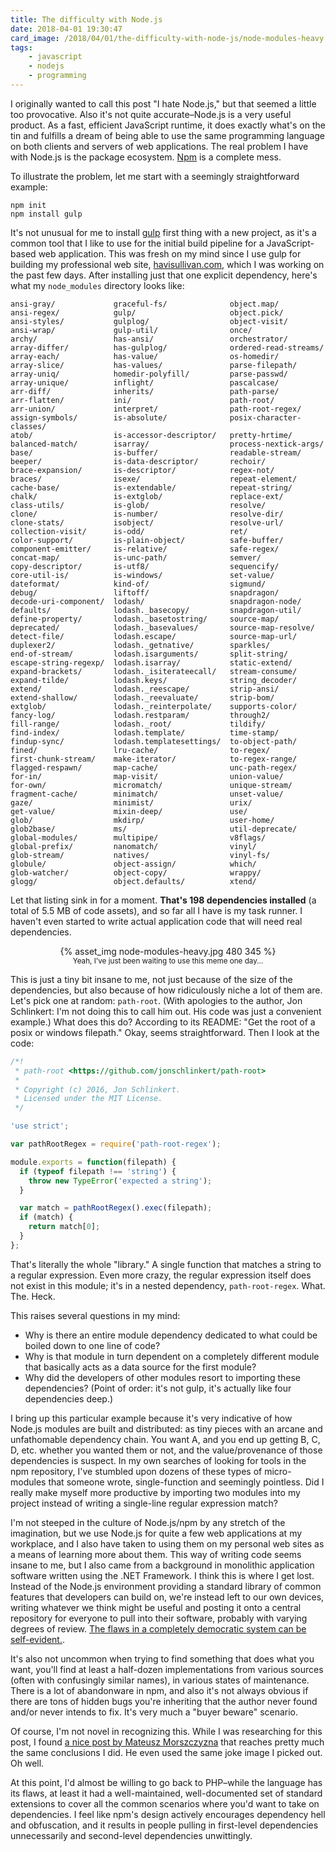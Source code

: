 ```yaml
---
title: The difficulty with Node.js
date: 2018-04-01 19:30:47
card_image: /2018/04/01/the-difficulty-with-node-js/node-modules-heavy.jpg
tags:
    - javascript
    - nodejs
    - programming
---
```

I originally wanted to call this post "I hate Node.js," but that seemed a little too provocative. Also it's not quite accurate–Node.js is a very useful product. As a fast, efficient JavaScript runtime, it does exactly what's on the tin and fulfills a dream of being able to use the same programming language on both clients and servers of web applications. The real problem I have with Node.js is the package ecosystem. [Npm](https://www.npmjs.com/) is a complete mess.

To illustrate the problem, let me start with a seemingly straightforward example:

```
npm init
npm install gulp
```

It's not unusual for me to install [gulp](https://gulpjs.com/) first thing with a new project, as it's a common tool that I like to use for the initial build pipeline for a JavaScript-based web application. This was fresh on my mind since I use gulp for building my professional web site, [havisullivan.com](http://havisullivan.com), which I was working on the past few days. After installing just that one explicit dependency, here's what my `node_modules` directory looks like:

<!-- more -->

```
ansi-gray/             graceful-fs/              object.map/
ansi-regex/            gulp/                     object.pick/
ansi-styles/           gulplog/                  object-visit/
ansi-wrap/             gulp-util/                once/
archy/                 has-ansi/                 orchestrator/
array-differ/          has-gulplog/              ordered-read-streams/
array-each/            has-value/                os-homedir/
array-slice/           has-values/               parse-filepath/
array-uniq/            homedir-polyfill/         parse-passwd/
array-unique/          inflight/                 pascalcase/
arr-diff/              inherits/                 path-parse/
arr-flatten/           ini/                      path-root/
arr-union/             interpret/                path-root-regex/
assign-symbols/        is-absolute/              posix-character-classes/
atob/                  is-accessor-descriptor/   pretty-hrtime/
balanced-match/        isarray/                  process-nextick-args/
base/                  is-buffer/                readable-stream/
beeper/                is-data-descriptor/       rechoir/
brace-expansion/       is-descriptor/            regex-not/
braces/                isexe/                    repeat-element/
cache-base/            is-extendable/            repeat-string/
chalk/                 is-extglob/               replace-ext/
class-utils/           is-glob/                  resolve/
clone/                 is-number/                resolve-dir/
clone-stats/           isobject/                 resolve-url/
collection-visit/      is-odd/                   ret/
color-support/         is-plain-object/          safe-buffer/
component-emitter/     is-relative/              safe-regex/
concat-map/            is-unc-path/              semver/
copy-descriptor/       is-utf8/                  sequencify/
core-util-is/          is-windows/               set-value/
dateformat/            kind-of/                  sigmund/
debug/                 liftoff/                  snapdragon/
decode-uri-component/  lodash/                   snapdragon-node/
defaults/              lodash._basecopy/         snapdragon-util/
define-property/       lodash._basetostring/     source-map/
deprecated/            lodash._basevalues/       source-map-resolve/
detect-file/           lodash.escape/            source-map-url/
duplexer2/             lodash._getnative/        sparkles/
end-of-stream/         lodash.isarguments/       split-string/
escape-string-regexp/  lodash.isarray/           static-extend/
expand-brackets/       lodash._isiterateecall/   stream-consume/
expand-tilde/          lodash.keys/              string_decoder/
extend/                lodash._reescape/         strip-ansi/
extend-shallow/        lodash._reevaluate/       strip-bom/
extglob/               lodash._reinterpolate/    supports-color/
fancy-log/             lodash.restparam/         through2/
fill-range/            lodash._root/             tildify/
find-index/            lodash.template/          time-stamp/
findup-sync/           lodash.templatesettings/  to-object-path/
fined/                 lru-cache/                to-regex/
first-chunk-stream/    make-iterator/            to-regex-range/
flagged-respawn/       map-cache/                unc-path-regex/
for-in/                map-visit/                union-value/
for-own/               micromatch/               unique-stream/
fragment-cache/        minimatch/                unset-value/
gaze/                  minimist/                 urix/
get-value/             mixin-deep/               use/
glob/                  mkdirp/                   user-home/
glob2base/             ms/                       util-deprecate/
global-modules/        multipipe/                v8flags/
global-prefix/         nanomatch/                vinyl/
glob-stream/           natives/                  vinyl-fs/
globule/               object-assign/            which/
glob-watcher/          object-copy/              wrappy/
glogg/                 object.defaults/          xtend/
```

Let that listing sink in for a moment. __That's 198 dependencies installed__ (a total of 5.5 MB of code assets), and so far all I have is my task runner. I haven't even started to write actual application code that will need real dependencies.

<p style="text-align:center">{% asset_img node-modules-heavy.jpg 480 345 %}<br><small>Yeah, I've just been waiting to use this meme one day...</small></p>

This is just a tiny bit insane to me, not just because of the size of the dependencies, but also because of how ridiculously niche a lot of them are. Let's pick one at random: `path-root`. (With apologies to the author, Jon Schlinkert: I'm not doing this to call him out. His code was just a convenient example.) What does this do? According to its README: "Get the root of a posix or windows filepath." Okay, seems straightforward. Then I look at the code:

```javascript
/*!
 * path-root <https://github.com/jonschlinkert/path-root>
 *
 * Copyright (c) 2016, Jon Schlinkert.
 * Licensed under the MIT License.
 */

'use strict';

var pathRootRegex = require('path-root-regex');

module.exports = function(filepath) {
  if (typeof filepath !== 'string') {
    throw new TypeError('expected a string');
  }

  var match = pathRootRegex().exec(filepath);
  if (match) {
    return match[0];
  }
};
```

That's literally the whole "library." A single function that matches a string to a regular expression. Even more crazy, the regular expression itself does not exist in this module; it's in a nested dependency, `path-root-regex`. What. The. Heck.

This raises several questions in my mind:
 * Why is there an entire module dependency dedicated to what could be boiled down to one line of code?
 * Why is that module in turn dependent on a completely different module that basically acts as a data source for the first module?
 * Why did the developers of other modules resort to importing these dependencies? (Point of order: it's not gulp, it's actually like four dependencies deep.)

I bring up this particular example because it's very indicative of how Node.js modules are built and distributed: as tiny pieces with an arcane and unfathomable dependency chain. You want A, and you end up getting B, C, D, etc. whether you wanted them or not, and the value/provenance of those dependencies is suspect. In my own searches of looking for tools in the npm repository, I've stumbled upon dozens of these types of micro-modules that someone wrote, single-function and seemingly pointless. Did I really make myself more productive by importing two modules into my project instead of writing a single-line regular expression match?

I'm not steeped in the culture of Node.js/npm by any stretch of the imagination, but we use Node.js for quite a few web applications at my workplace, and I also have taken to using them on my personal web sites as a means of learning more about them. This way of writing code seems insane to me, but I also came from a background in monolithic application software written using the .NET Framework. I think this is where I get lost. Instead of the Node.js environment providing a standard library of common features that developers can build on, we're instead left to our own devices, writing whatever we think might be useful and posting it onto a central repository for everyone to pull into their software, probably with varying degrees of review. [The flaws in a completely democratic system can be self-evident.](https://qz.com/646467/how-one-programmer-broke-the-internet-by-deleting-a-tiny-piece-of-code/).

It's also not uncommon when trying to find something that does what you want, you'll find at least a half-dozen implementations from various sources (often with confusingly similar names), in various states of maintenance. There is a lot of abandonware in npm, and also it's not always obvious if there are tons of hidden bugs you're inheriting that the author never found and/or never intends to fix. It's very much a "buyer beware" scenario.

Of course, I'm not novel in recognizing this. While I was researching for this post, I found [a nice post by Mateusz Morszczyzna](https://hackernoon.com/whats-really-wrong-with-node-modules-and-why-this-is-your-fault-8ac9fa893823) that reaches pretty much the same conclusions I did. He even used the same joke image I picked out. Oh well.

At this point, I'd almost be willing to go back to PHP–while the language has its flaws, at least it had a well-maintained, well-documented set of standard extensions to cover all the common scenarios where you'd want to take on dependencies. I feel like npm's design actively encourages dependency hell and obfuscation, and it results in people pulling in first-level dependencies unnecessarily and second-level dependencies unwittingly.